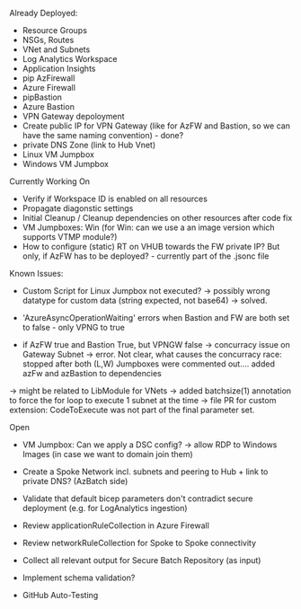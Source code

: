 

Already Deployed: 

- Resource Groups
- NSGs, Routes
- VNet and Subnets
- Log Analytics Workspace
- Application Insights
- pip AzFirewall
- Azure Firewall
- pipBastion
- Azure Bastion
- VPN Gateway depoloyment
- Create public IP for VPN Gateway (like for AzFW and Bastion, so we can have the same naming convention) - done?
- private DNS Zone (link to Hub Vnet)
- Linux VM Jumpbox
- Windows VM Jumpbox

Currently Working On 

- Verify if Workspace ID is enabled on all resources
- Propagate diagonstic settings
- Initial Cleanup / Cleanup dependencies on other resources after code fix
- VM Jumpboxes: Win (for Win: can we use a an image version which supports VTMP module?)
- How to configure (static) RT on VHUB towards the FW private IP? But only, if AzFW has to be deployed? - currently part of the .jsonc file


Known Issues:

- Custom Script for Linux Jumpbox not executed? -> possibly wrong datatype for custom data (string expected, not base64) -> solved.

- 'AzureAsyncOperationWaiting' errors when Bastion and FW are both set to false - only VPNG to true

- if AzFW true and Bastion True, but VPNGW false -> concurracy issue on Gateway Subnet -> error. Not clear, what causes the concurracy race: stopped after both (L,W) Jumpboxes were commented out.... added azFw and azBastion to dependencies

-> might be related to LibModule for VNets -> added batchsize(1) annotation to force the for loop to execute 1 subnet at the time
-> file PR for custom extension: CodeToExecute was not part of the final parameter set.


Open



- VM Jumpbox: Can we apply a DSC config? -> allow RDP to Windows Images (in case we want to domain join them)

- Create a Spoke Network incl. subnets and peering to Hub + link to private DNS? (AzBatch side)

- Validate that default bicep parameters don't contradict secure deployment (e.g. for LogAnalytics ingestion)
- Review applicationRuleCollection in Azure Firewall
- Review networkRuleCollection for Spoke to Spoke connectivity

- Collect all relevant output for Secure Batch Repository (as input)

- Implement schema validation?
- GitHub Auto-Testing